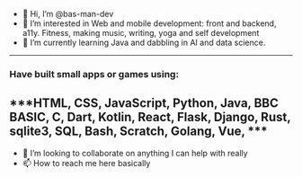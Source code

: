 - 👋 Hi, I’m @bas-man-dev
- 👀 I’m interested in Web and mobile development: front and backend, a11y. Fitness, making music, writing, yoga and self development
- 🌱 I’m currently learning Java and dabbling in AI and data science.
-----
### Have built small apps or games using:
***HTML, CSS, JavaScript, Python, Java, BBC BASIC, C, Dart, Kotlin, React, Flask, Django, Rust, sqlite3, SQL, Bash, Scratch, Golang, Vue,   ***
-----
- 💞️ I’m looking to collaborate on anything I can help with really
- 📫 How to reach me here basically

<!---
bas-man-dev/bas-man-dev is a ✨ special ✨ repository because its `README.md` (this file) appears on your GitHub profile.
You can click the Preview link to take a look at your changes.
--->
